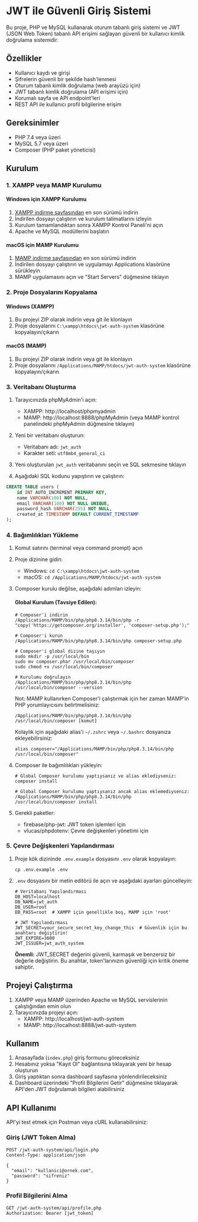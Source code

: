 # JWT ile Güvenli Giriş Sistemi

Bu proje, PHP ve MySQL kullanarak oturum tabanlı giriş sistemi ve JWT (JSON Web Token) tabanlı API erişimi sağlayan güvenli bir kullanıcı kimlik doğrulama sistemidir.

## Özellikler

- Kullanıcı kaydı ve girişi
- Şifrelerin güvenli bir şekilde hash'lenmesi
- Oturum tabanlı kimlik doğrulama (web arayüzü için)
- JWT tabanlı kimlik doğrulama (API erişimi için)
- Korumalı sayfa ve API endpoint'leri
- REST API ile kullanıcı profil bilgilerine erişim

## Gereksinimler

- PHP 7.4 veya üzeri
- MySQL 5.7 veya üzeri
- Composer (PHP paket yöneticisi)

## Kurulum

### 1. XAMPP veya MAMP Kurulumu

#### Windows için XAMPP Kurulumu
1. [XAMPP indirme sayfasından](https://www.apachefriends.org/) en son sürümü indirin
2. İndirilen dosyayı çalıştırın ve kurulum talimatlarını izleyin
3. Kurulum tamamlandıktan sonra XAMPP Kontrol Paneli'ni açın
4. Apache ve MySQL modüllerini başlatın

#### macOS için MAMP Kurulumu
1. [MAMP indirme sayfasından](https://www.mamp.info/) en son sürümü indirin
2. İndirilen dosyayı çalıştırın ve uygulamayı Applications klasörüne sürükleyin
3. MAMP uygulamasını açın ve "Start Servers" düğmesine tıklayın

### 2. Proje Dosyalarını Kopyalama

#### Windows (XAMPP)
1. Bu projeyi ZIP olarak indirin veya git ile klonlayın
2. Proje dosyalarını `C:\xampp\htdocs\jwt-auth-system` klasörüne kopyalayın/çıkarın

#### macOS (MAMP)
1. Bu projeyi ZIP olarak indirin veya git ile klonlayın
2. Proje dosyalarını `/Applications/MAMP/htdocs/jwt-auth-system` klasörüne kopyalayın/çıkarın

### 3. Veritabanı Oluşturma

1. Tarayıcınızda phpMyAdmin'i açın:
   - XAMPP: http://localhost/phpmyadmin
   - MAMP: http://localhost:8888/phpMyAdmin (veya MAMP kontrol panelindeki phpMyAdmin düğmesine tıklayın)

2. Yeni bir veritabanı oluşturun:
   - Veritabanı adı: `jwt_auth`
   - Karakter seti: `utf8mb4_general_ci`

3. Yeni oluşturulan `jwt_auth` veritabanını seçin ve SQL sekmesine tıklayın

4. Aşağıdaki SQL kodunu yapıştırın ve çalıştırın:

```sql
CREATE TABLE users (
    id INT AUTO_INCREMENT PRIMARY KEY,
    name VARCHAR(100) NOT NULL,
    email VARCHAR(100) NOT NULL UNIQUE,
    password_hash VARCHAR(255) NOT NULL,
    created_at TIMESTAMP DEFAULT CURRENT_TIMESTAMP
);
```

### 4. Bağımlılıkları Yükleme

1. Komut satırını (terminal veya command prompt) açın
2. Proje dizinine gidin:
   - Windows: `cd C:\xampp\htdocs\jwt-auth-system`
   - macOS: `cd /Applications/MAMP/htdocs/jwt-auth-system`
3. Composer kurulu değilse, aşağıdaki adımları izleyin:

   #### Global Kurulum (Tavsiye Edilen):
   ```
   # Composer'i indirin
   /Applications/MAMP/bin/php/php8.3.14/bin/php -r "copy('https://getcomposer.org/installer', 'composer-setup.php');"
   
   # Composer'i kurun
   /Applications/MAMP/bin/php/php8.3.14/bin/php composer-setup.php
   
   # Composer'i global dizine taşıyın
   sudo mkdir -p /usr/local/bin
   sudo mv composer.phar /usr/local/bin/composer
   sudo chmod +x /usr/local/bin/composer
   
   # Kurulumu doğrulayın
   /Applications/MAMP/bin/php/php8.3.14/bin/php /usr/local/bin/composer --version
   ```
   
   Not: MAMP kullanırken Composer'i çalıştırmak için her zaman MAMP'in PHP yorumlayıcısını belirtmelisiniz:
   ```
   /Applications/MAMP/bin/php/php8.3.14/bin/php /usr/local/bin/composer [komut]
   ```
   
   Kolaylık için aşağıdaki alias'i `~/.zshrc` veya `~/.bashrc` dosyanıza ekleyebilirsiniz:
   ```
   alias composer="/Applications/MAMP/bin/php/php8.3.14/bin/php /usr/local/bin/composer"
   ```

4. Composer ile bağımlılıkları yükleyin:
   ```
   # Global Composer kurulumu yaptıysanız ve alias eklediyseniz:
   composer install
   
   # Global Composer kurulumu yaptıysanız ancak alias eklemediyseniz:
   /Applications/MAMP/bin/php/php8.3.14/bin/php /usr/local/bin/composer install
   ```
   
5. Gerekli paketler:
   - firebase/php-jwt: JWT token işlemleri için
   - vlucas/phpdotenv: Çevre değişkenleri yönetimi için

### 5. Çevre Değişkenleri Yapılandırması

1. Proje kök dizininde `.env.example` dosyasını `.env` olarak kopyalayın:
   ```
   cp .env.example .env
   ```

2. `.env` dosyasını bir metin editörü ile açın ve aşağıdaki ayarları güncelleyin:
   ```
   # Veritabanı Yapılandırması
   DB_HOST=localhost
   DB_NAME=jwt_auth
   DB_USER=root
   DB_PASS=root  # XAMPP için genellikle boş, MAMP için 'root'
   
   # JWT Yapılandırması
   JWT_SECRET=your_secure_secret_key_change_this  # Güvenlik için bu anahtarı değiştirin!
   JWT_EXPIRE=3600
   JWT_ISSUER=jwt_auth_system
   ```
   
   **Önemli:** JWT_SECRET değerini güvenli, karmaşık ve benzersiz bir değerle değiştirin. 
   Bu anahtar, token'larınızın güvenliği için kritik öneme sahiptir.

## Projeyi Çalıştırma

1. XAMPP veya MAMP üzerinden Apache ve MySQL servislerinin çalıştığından emin olun
2. Tarayıcınızda projeyi açın:
   - XAMPP: http://localhost/jwt-auth-system
   - MAMP: http://localhost:8888/jwt-auth-system

## Kullanım

1. Anasayfada (`index.php`) giriş formunu göreceksiniz
2. Hesabınız yoksa "Kayıt Ol" bağlantısına tıklayarak yeni bir hesap oluşturun
3. Giriş yaptıktan sonra dashboard sayfasına yönlendirileceksiniz
4. Dashboard üzerindeki "Profil Bilgilerini Getir" düğmesine tıklayarak API'den JWT doğrulamalı bilgileri alabilirsiniz

## API Kullanımı

API'yi test etmek için Postman veya cURL kullanabilirsiniz:

### Giriş (JWT Token Alma)

```
POST /jwt-auth-system/api/login.php
Content-Type: application/json

{
  "email": "kullanici@ornek.com",
  "password": "sifreniz"
}
```

### Profil Bilgilerini Alma

```
GET /jwt-auth-system/api/profile.php
Authorization: Bearer [jwt_token]
```
